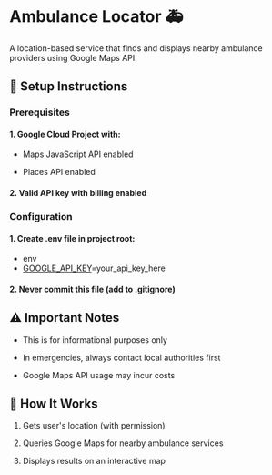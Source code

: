 # Ambulance Locator 🚑
A location-based service that finds and displays nearby ambulance providers using Google Maps API.

## 🚨 Setup Instructions
### Prerequisites
#### 1. Google Cloud Project with:

 - Maps JavaScript API enabled

 - Places API enabled

#### 2. Valid API key with billing enabled

### Configuration
#### 1. Create .env file in project root:

- env
- [GOOGLE_API_KEY](https://render.com/docs/configure-environment-variables)=your_api_key_here
#### 2. Never commit this file (add to .gitignore)

## ⚠️ Important Notes
- This is for informational purposes only

- In emergencies, always contact local authorities first

- Google Maps API usage may incur costs

## 📍 How It Works
1. Gets user's location (with permission)

2. Queries Google Maps for nearby ambulance services

3. Displays results on an interactive map

